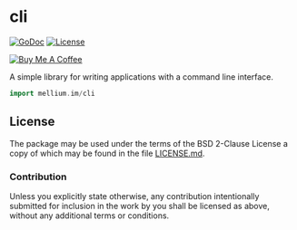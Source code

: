 # cli

[![GoDoc](https://godoc.org/mellium.im/cli?status.svg)](https://godoc.org/mellium.im/cli)
[![License](https://img.shields.io/badge/license-FreeBSD-blue.svg)](https://opensource.org/licenses/BSD-2-Clause)

[![Buy Me A Coffee](https://www.buymeacoffee.com/assets/img/custom_images/purple_img.png)](https://www.buymeacoffee.com/samwhited)

A simple library for writing applications with a command line interface.

```go
import mellium.im/cli
```

## License

The package may be used under the terms of the BSD 2-Clause License a copy of
which may be found in the file [LICENSE.md][LICENSE].

### Contribution

Unless you explicitly state otherwise, any contribution intentionally submitted
for inclusion in the work by you shall be licensed as above, without any
additional terms or conditions.

[LICENSE]: ./LICENSE
